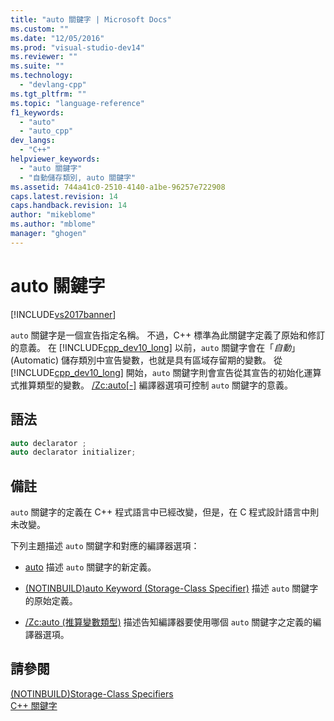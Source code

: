 ```yaml
---
title: "auto 關鍵字 | Microsoft Docs"
ms.custom: ""
ms.date: "12/05/2016"
ms.prod: "visual-studio-dev14"
ms.reviewer: ""
ms.suite: ""
ms.technology: 
  - "devlang-cpp"
ms.tgt_pltfrm: ""
ms.topic: "language-reference"
f1_keywords: 
  - "auto"
  - "auto_cpp"
dev_langs: 
  - "C++"
helpviewer_keywords: 
  - "auto 關鍵字"
  - "自動儲存類別, auto 關鍵字"
ms.assetid: 744a41c0-2510-4140-a1be-96257e722908
caps.latest.revision: 14
caps.handback.revision: 14
author: "mikeblome"
ms.author: "mblome"
manager: "ghogen"
---
```

# auto 關鍵字
[!INCLUDE[vs2017banner](../assembler/inline/includes/vs2017banner.md)]

`auto` 關鍵字是一個宣告指定名稱。  不過，C\+\+ 標準為此關鍵字定義了原始和修訂的意義。  在 [!INCLUDE[cpp_dev10_long](../build/includes/cpp_dev10_long_md.md)] 以前，`auto` 關鍵字會在「*自動*」\(Automatic\) 儲存類別中宣告變數，也就是具有區域存留期的變數。  從 [!INCLUDE[cpp_dev10_long](../build/includes/cpp_dev10_long_md.md)] 開始，`auto` 關鍵字則會宣告從其宣告的初始化運算式推算類型的變數。  [\/Zc:auto&#91;\-&#93;](../build/reference/zc-auto-deduce-variable-type.md) 編譯器選項可控制 `auto` 關鍵字的意義。  
  
## 語法  
  
```cpp  
auto declarator ;  
auto declarator initializer;  
```  
  
## 備註  
 `auto` 關鍵字的定義在 C\+\+ 程式語言中已經改變，但是，在 C 程式設計語言中則未改變。  
  
 下列主題描述 `auto` 關鍵字和對應的編譯器選項：  
  
-   [auto](../cpp/auto-cpp.md) 描述 `auto` 關鍵字的新定義。  
  
-   [\(NOTINBUILD\)auto Keyword \(Storage\-Class Specifier\)](http://msdn.microsoft.com/zh-tw/c7d0cecf-393d-4058-a6e6-b39e31d9edb0) 描述 `auto` 關鍵字的原始定義。  
  
-   [\/Zc:auto \(推算變數類型\)](../build/reference/zc-auto-deduce-variable-type.md) 描述告知編譯器要使用哪個 `auto` 關鍵字之定義的編譯器選項。  
  
## 請參閱  
 [\(NOTINBUILD\)Storage\-Class Specifiers](http://msdn.microsoft.com/zh-tw/10b3d22d-cb40-450b-994b-08cf9a211b6c)   
 [C\+\+ 關鍵字](../cpp/keywords-cpp.md)